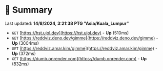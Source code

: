 # 📖 Summary
Last updated: **14/8/2024, 3:21:38 PTG "Asia/Kuala_Lumpur"**

- `GET` [https://hst.ujol.dev](https://hst.ujol.dev) - **Up** (510ms)
- `GET` [https://reddviz.deno.dev/gimme](https://reddviz.deno.dev/gimme) - **Up** (3004ms)
- `GET` [https://reddviz.amar.kim/gimme](https://reddviz.amar.kim/gimme) - **Up** (372ms)
- `GET` [https://dumb.onrender.com](https://dumb.onrender.com) - **Up** (832ms)
